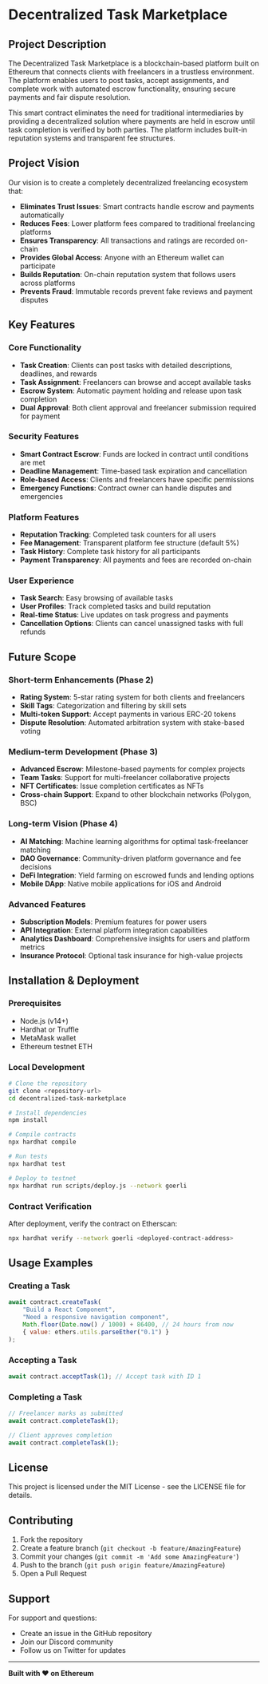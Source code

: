 # Decentralized Task Marketplace

## Project Description

The Decentralized Task Marketplace is a blockchain-based platform built on Ethereum that connects clients with freelancers in a trustless environment. The platform enables users to post tasks, accept assignments, and complete work with automated escrow functionality, ensuring secure payments and fair dispute resolution.

This smart contract eliminates the need for traditional intermediaries by providing a decentralized solution where payments are held in escrow until task completion is verified by both parties. The platform includes built-in reputation systems and transparent fee structures.

## Project Vision

Our vision is to create a completely decentralized freelancing ecosystem that:

- **Eliminates Trust Issues**: Smart contracts handle escrow and payments automatically
- **Reduces Fees**: Lower platform fees compared to traditional freelancing platforms
- **Ensures Transparency**: All transactions and ratings are recorded on-chain
- **Provides Global Access**: Anyone with an Ethereum wallet can participate
- **Builds Reputation**: On-chain reputation system that follows users across platforms
- **Prevents Fraud**: Immutable records prevent fake reviews and payment disputes

## Key Features

### Core Functionality
- **Task Creation**: Clients can post tasks with detailed descriptions, deadlines, and rewards
- **Task Assignment**: Freelancers can browse and accept available tasks
- **Escrow System**: Automatic payment holding and release upon task completion
- **Dual Approval**: Both client approval and freelancer submission required for payment

### Security Features
- **Smart Contract Escrow**: Funds are locked in contract until conditions are met
- **Deadline Management**: Time-based task expiration and cancellation
- **Role-based Access**: Clients and freelancers have specific permissions
- **Emergency Functions**: Contract owner can handle disputes and emergencies

### Platform Features
- **Reputation Tracking**: Completed task counters for all users
- **Fee Management**: Transparent platform fee structure (default 5%)
- **Task History**: Complete task history for all participants
- **Payment Transparency**: All payments and fees are recorded on-chain

### User Experience
- **Task Search**: Easy browsing of available tasks
- **User Profiles**: Track completed tasks and build reputation
- **Real-time Status**: Live updates on task progress and payments
- **Cancellation Options**: Clients can cancel unassigned tasks with full refunds

## Future Scope

### Short-term Enhancements (Phase 2)
- **Rating System**: 5-star rating system for both clients and freelancers
- **Skill Tags**: Categorization and filtering by skill sets
- **Multi-token Support**: Accept payments in various ERC-20 tokens
- **Dispute Resolution**: Automated arbitration system with stake-based voting

### Medium-term Development (Phase 3)
- **Advanced Escrow**: Milestone-based payments for complex projects
- **Team Tasks**: Support for multi-freelancer collaborative projects
- **NFT Certificates**: Issue completion certificates as NFTs
- **Cross-chain Support**: Expand to other blockchain networks (Polygon, BSC)

### Long-term Vision (Phase 4)
- **AI Matching**: Machine learning algorithms for optimal task-freelancer matching
- **DAO Governance**: Community-driven platform governance and fee decisions
- **DeFi Integration**: Yield farming on escrowed funds and lending options
- **Mobile DApp**: Native mobile applications for iOS and Android

### Advanced Features
- **Subscription Models**: Premium features for power users
- **API Integration**: External platform integration capabilities
- **Analytics Dashboard**: Comprehensive insights for users and platform metrics
- **Insurance Protocol**: Optional task insurance for high-value projects

## Installation & Deployment

### Prerequisites
- Node.js (v14+)
- Hardhat or Truffle
- MetaMask wallet
- Ethereum testnet ETH

### Local Development
```bash
# Clone the repository
git clone <repository-url>
cd decentralized-task-marketplace

# Install dependencies
npm install

# Compile contracts
npx hardhat compile

# Run tests
npx hardhat test

# Deploy to testnet
npx hardhat run scripts/deploy.js --network goerli
```

### Contract Verification
After deployment, verify the contract on Etherscan:
```bash
npx hardhat verify --network goerli <deployed-contract-address>
```

## Usage Examples

### Creating a Task
```javascript
await contract.createTask(
    "Build a React Component",
    "Need a responsive navigation component",
    Math.floor(Date.now() / 1000) + 86400, // 24 hours from now
    { value: ethers.utils.parseEther("0.1") }
);
```

### Accepting a Task
```javascript
await contract.acceptTask(1); // Accept task with ID 1
```

### Completing a Task
```javascript
// Freelancer marks as submitted
await contract.completeTask(1);

// Client approves completion
await contract.completeTask(1);
```

## License

This project is licensed under the MIT License - see the LICENSE file for details.

## Contributing

1. Fork the repository
2. Create a feature branch (`git checkout -b feature/AmazingFeature`)
3. Commit your changes (`git commit -m 'Add some AmazingFeature'`)
4. Push to the branch (`git push origin feature/AmazingFeature`)
5. Open a Pull Request

## Support

For support and questions:
- Create an issue in the GitHub repository
- Join our Discord community
- Follow us on Twitter for updates

---

**Built with ❤️ on Ethereum**

